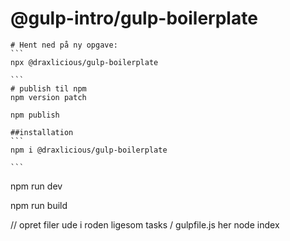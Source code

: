 
# @gulp-intro/gulp-boilerplate

    # Hent ned på ny opgave:
    ```
    npx @draxlicious/gulp-boilerplate
    
    ```
    # publish til npm
    npm version patch

    npm publish

    ##installation
    ```
    npm i @draxlicious/gulp-boilerplate

    ```

<!-- start gulp -->
npm run dev
<!-- build -->
npm run build




 // opret filer ude i roden ligesom tasks / gulpfile.js her
node index